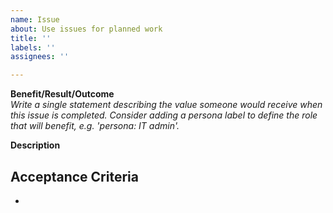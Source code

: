 ```yaml
---
name: Issue
about: Use issues for planned work
title: ''
labels: ''
assignees: ''

---
```


**Benefit/Result/Outcome**  
*Write a single statement describing the value someone would receive when this issue is completed. Consider adding a persona label to define the role that will benefit, e.g. 'persona: IT admin'.*

**Description**


**Acceptance Criteria**
- 
-
